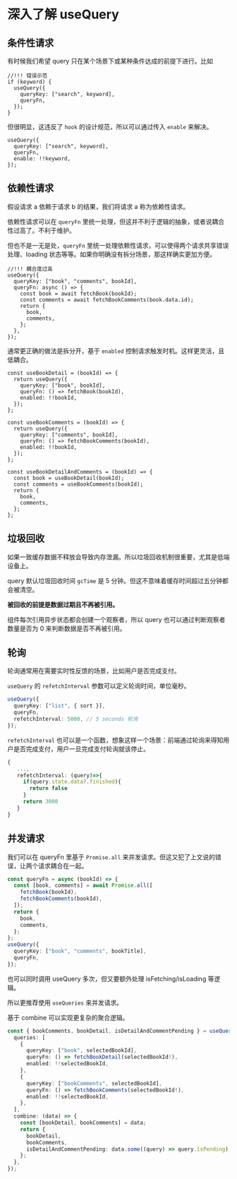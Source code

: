 # 深入了解 useQuery

## 条件性请求

有时候我们希望 query 只在某个场景下或某种条件达成的前提下进行。比如

```tsx
//!!! 错误示范
if (keyword) {
  useQuery({
    queryKey: ["search", keyword],
    queryFn,
  });
}
```

但很明显，这违反了 `hook` 的设计规范，所以可以通过传入 `enable` 来解决。

```tsx
useQuery({
  queryKey: ["search", keyword],
  queryFn,
  enable: !!keyword,
});
```

## 依赖性请求

假设请求 a 依赖于请求 b 的结果，我们将请求 a 称为依赖性请求。

依赖性请求可以在 `queryFn` 里统一处理，但这并不利于逻辑的抽象，或者说耦合性过高了。不利于维护。

但也不是一无是处，`queryFn` 里统一处理依赖性请求，可以使得两个请求共享错误处理、loading 状态等等。如果你明确没有拆分场景，那这样确实更加方便。

```tsx
//!!! 耦合度过高
useQuery({
  queryKey: ["book", "comments", bookId],
  queryFn: async () => {
    const book = await fetchBook(bookId);
    const comments = await fetchBookComments(book.data.id);
    return {
      book,
      comments,
    };
  },
});
```

通常更正确的做法是拆分开，基于 `enabled` 控制请求触发时机。这样更灵活，且低耦合。

```tsx
const useBookDetail = (bookId) => {
  return useQuery({
    queryKey: ["book", bookId],
    queryFn: () => fetchBook(bookId),
    enabled: !!bookId,
  });
};
```

```tsx
const useBookComments = (bookId) => {
  return useQuery({
    queryKey: ["comments", bookId],
    queryFn: () => fetchBookComments(bookId),
    enabled: !!bookId,
  });
};
```

```tsx
const useBookDetailAndComments = (bookId) => {
  const book = useBookDetail(bookId);
  const comments = useBookComments(bookId);
  return {
    book,
    comments,
  };
};
```

## 垃圾回收

如果一致缓存数据不释放会导致内存泄漏。所以垃圾回收机制很重要，尤其是低端设备上。

query 默认垃圾回收时间 `gcTime` 是 5 分钟。但这不意味着缓存时间超过五分钟都会被清空。

**被回收的前提是数据过期且不再被引用。**

组件每次引用异步状态都会创建一个观察者，所以 query 也可以通过判断观察者数量是否为 0 来判断数据是否不再被引用。

## 轮询

轮询通常用在需要实时性反馈的场景，比如用户是否完成支付。

`useQuery` 的 `refetchInterval` 参数可以定义轮询时间，单位毫秒。

```ts
useQuery({
  queryKey: ["list", { sort }],
  queryFn,
  refetchInterval: 5000, // 5 seconds 轮询
});
```

`refetchInterval` 也可以是一个函数，想象这样一个场景：前端通过轮询来得知用户是否完成支付，用户一旦完成支付轮询就该停止。

```ts
{
   ...,
   refetchInterval: (query)=>{
     if(query.state.data?.finished){
       return false
     }
     return 3000
   }
}
```

## 并发请求

我们可以在 queryFn 里基于 `Promise.all` 来并发请求。但这又犯了上文说的错误，让两个请求耦合在一起。

```ts
const queryFn = async (bookId) => {
  const [book, comments] = await Promise.all([
    fetchBook(bookId),
    fetchBookComments(bookId),
  ]);
  return {
    book,
    comments,
  };
};
useQuery({
  queryKey: ["book", "comments", bookTitle],
  queryFn,
});
```

也可以同时调用 useQuery 多次，但又要额外处理 isFetching/isLoading 等逻辑。

所以更推荐使用 `useQueries` 来并发请求。

基于 combine 可以实现更复杂的聚合逻辑。

```ts
const { bookComments, bookDetail, isDetailAndCommentPending } = useQueries({
  queries: [
    {
      queryKey: ["book", selectedBookId],
      queryFn: () => fetchBookDetail(selectedBookId!),
      enabled: !!selectedBookId,
    },
    {
      queryKey: ["bookComments", selectedBookId],
      queryFn: () => fetchBookComments(selectedBookId!),
      enabled: !!selectedBookId,
    },
  ],
  combine: (data) => {
    const [bookDetail, bookComments] = data;
    return {
      bookDetail,
      bookComments,
      isDetailAndCommentPending: data.some((query) => query.isPending),
    };
  },
});
```
